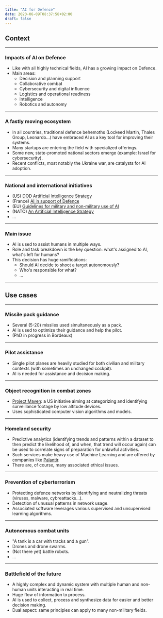 ```yaml
---
title: "AI for Defence"
date: 2023-06-09T08:37:58+02:00
draft: false
---
```


## Context

---

### Impacts of AI on Defence

- Like with all highly technical fields, AI has a growing impact on Defence.
- Main areas:
  - Decision and planning support
  - Collaborative combat
  - Cybersecurity and digital influence
  - Logistics and operational readiness
  - Intelligence
  - Robotics and autonomy

---

### A fastly moving ecosystem

- In all countries, traditional defence behemoths (Lockeed Martin, Thales Group, Leonardo...) have embraced AI as a key tool for improving their systems.
- Many startups are entering the field with specialized offerings.
- Some new, state-promoted national sectors emerge (example: Israel for cybersecurity).
- Recent conflicts, most notably the Ukraine war, are catalysts for AI adoption.

---

### National and international initiatives

- (US) [DOD Artificial Intelligence Strategy](https://media.defense.gov/2019/Feb/12/2002088963/-1/-1/1/SUMMARY-OF-DOD-AI-STRATEGY.PDF)
- (France) [AI in support of Defence](https://www.defense.gouv.fr/sites/default/files/aid/Report%20of%20the%20AI%20Task%20Force%20September%202019.pdf)
- (EU) [Guidelines for military and non-military use of AI](https://www.europarl.europa.eu/news/en/press-room/20210114IPR95627/guidelines-for-military-and-non-military-use-of-artificial-intelligence)
- (NATO) [An Artificial Intelligence Strategy](https://www.nato.int/docu/review/articles/2021/10/25/an-artificial-intelligence-strategy-for-nato/index.html)
- ...

---

### Main issue

- AI is used to assist humans in multiple ways.
- Role and task breakdown is the key question: what's assigned to AI, what's left for humans?
- This decision has huge ramifications:
  - Should AI decide to shoot a target autonomously?
  - Who's responsible for what?
  - ...

---

## Use cases

---

### Missile pack guidance

- Several (5-20) missiles used simultaneously as a pack.
- AI is used to optimize their guidance and help the pilot.
- (PhD in progress in Bordeaux)

---

### Pilot assistance

- Single pilot planes are heavily studied for both civilian and military contexts (with sometimes an unchanged cockpit).
- AI is needed for assistance and decision making.

---

### Object recognition in combat zones

- [Project Maven](https://www.defense.gov/News/News-Stories/Article/Article/1254719/project-maven-to-deploy-computer-algorithms-to-war-zone-by-years-end/): a US initiative aiming at categorizing and identifying surveillance footage by low altitude devices.
- Uses sophisticated computer vision algorithms and models.

---

### Homeland security

- Predictive analytics (identifying trends and patterns within a dataset to then predict the likelihood of, and when, that trend will occur again) can be used to correlate signs of preparation for unlawful activities.
- Such services make heavy use of Machine Learning and are offered by companies like [Palantir](https://en.wikipedia.org/wiki/Palantir_Technologies).
- There are, of course, many associated ethical issues.

---

### Prevention of cyberterrorism

- Protecting defence networks by identifying and neutralizing threats (viruses, malware, cybreattacks...).
- Detection of unusual patterns in network usage.
- Associated software leverages various supervised and unsupervised learning algorithms.

---

### Autonomous combat units

- "A tank is a car with tracks and a gun".
- Drones and drone swarms.
- (Not there yet) battle robots.
- ...

---

### Battlefield of the future

- A highly complex and dynamic system with multiple human and non-human units interacting in real time.
- Huge flow of information to process.
- AI is used to collect, process and synthesize data for easier and better decision making.
- Dual aspect: same principles can apply to many non-military fields.
